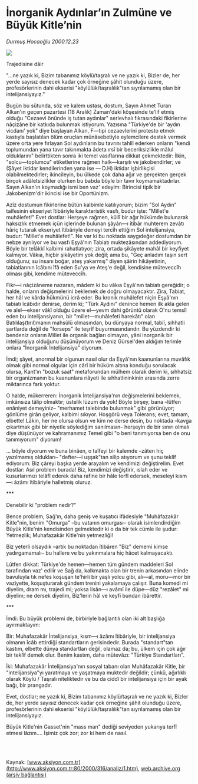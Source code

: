# İnorganik Aydınlar’ın Zulmüne ve Büyük Kitle’nin

*Durmuş Hocaoğlu 2000.12.23*

<div>
 <img border="0" src="/web/20020325030642im_/http://www.aksiyon.com.tr/yazar/durmushocaoglu.jpg"/>
 <p class="baslik">
  Trajedisine dâir
 </p>
 <p class="spot">
  "...ne yazık ki, Bizim tabanımız köylü/taşralı ve ne yazık ki, Bizler de, her yerde sayısız denecek kadar çok örneğine şâhit olunduğu üzere, profesörlerinin dahi ekserisi "köylülük/taşralılık"tan sıyrılamamış olan bir intelijansiyayız."
 </p>
 <p class="metin">
 </p>
 <p class="metin">
  Bugün bu sütunda, söz ve kalem ustası, dostum, Sayın Ahmet Turan Alkan'ın geçen pazartesi (18 Aralık) Zaman'daki köşesinde te'lif etmiş olduğu "Cezaevi önünde iş tutan aydınlar" serlevhalı fıkrasındaki fikirlerine nâçizâne bir katkıda bulunmak istiyorum. Yazısına "Türkiye'de bir 'aydın vicdanı' yok" diye başlayan Alkan, F—tipi cezaevlerini protesto etmek kastıyla başlatılan ölüm oruçları münâsebetiyle eylemcilere destek vermek üzere orta yere fırlayan Sol aydınların bu tavrını tahlîl ederken onların "kendi toplumundan yana tavır takınmakta âdeta ırsî bir beceriksizlikle mâlul olduklarını" belirttikten sonra iki temel vasıflarına dikkat çekmektedir: İlkin, "solcu—toplumcu" etiketlerine rağmen halk—karşıtı ve jakobendirler; ve (Şâyet iktidar kendilerinden yana ise — D.H) iktidar işbirlikçisi olabilmektedirler; ikincileyin, bu ülkede çok daha ağır ve gerçekten gerçek birçok adâletsizlikler olurken bu babda böyle bir tavır koymamaktadırlar. Sayın Alkan'ın koymadığı ismi ben vaz' edeyim: Birincisi tipik bir Jakobenizm'dir ikincisi ise bir Oportünizm.
 </p>
 <p class="metin">
  Azîz dostumun fikirlerine bütün kalbimle katılıyorum; bizim "Sol Aydın" taîfesinin ekseriyet îtibâriyle karakteristik vasfı, budur işte: "Millet'e muhâlefet!" Evet dostlar: Herşeye rağmen, küllî bir ağır hükümde bulunarak haksızlık etmemek içün içlerinde bulunan şâyân—ı îtibâr muhterem zevâtı hâriç tutarak ekseriyet îtibâriyle demeyi tercîh ettiğim Sol intelijansiya, budur: "Millet'e muhâlefet!". Ne var ki bu noktada saygıdeğer dostumdan bir nebze ayrılıyor ve bu vasfı Eşyâ'nın Tabiatı muktezâsından addediyorum. Böyle bir telâkkî kalbimi rahatlatıyor; zira, ortada şikâyete mahâl bir keyfiyet kalmıyor. Vâkıa, hiçbir şikâyetim yok değil; ama bu, "Geç anladım taşın sert olduğunu; su insanı boğar, ateş yakarmış" diyen şâirin hikâyetinin, tabiatlarının îcâbını îfâ eden Su'ya ve Ateş'e değil, kendisine müteveccîh olması gibi, kendime müteveccîh.
 </p>
 <p class="metin">
  Fikr—i nâçizâneme nazaran, mâdem ki bu vâkıa Eşyâ'nın tabiatı gereğidir; o halde, onların değişmelerini beklemek de doğru olmayacaktır. Zira, Tabiat, her hâl ve kârda hükmünü icrâ eder.  Bu kronik muhâlefet niçin Eşyâ'nın tabiatı îcâbıdır denirse, derim ki; "Türk Aydını" denince hemen ilk akla gelen ve alel—ekser vâkî olduğu üzere el—yevm dahi görüntü olarak O'nu temsîl eden bu intelijansiyanın, bir "millet—muhâlefeti harekâtı" olan Batılılaş(tırıl)manın mahsûlü olmasından, bu dünyaya normal, tabiî, sıhhatli şartlarda değil de "forseps" ile teşrîf buyurmasındandır. Bu yüzdendir ki bendeniz onların Millet ile organik bağları olmayan, yâni inorganik bir intelijansiya olduğunu düşünüyorum ve Deniz Gürsel'den aldığım terimle onlara "İnorganik İntelijansiya" diyorum.
 </p>
 <p class="metin">
  İmdi; şâyet, anormal bir olgunun nasıl olur da Eşyâ'nın kaanunlarına muvâfık olmak gibi normal olgular için cârî bir hüküm altına konduğu sorulacak olursa, Kant'ın "bozuk saat" metaforundan mülhem olarak derim ki, sıhhatsiz bir organizmanın bu kaanunlara riâyeti ile sıhhatlininkinin arasında zerre miktarınca fark yoktur.
 </p>
 <p class="metin">
  O halde, mükerreren: İnorganik İntelijansiya'nın değişmelerini beklemek, imkânsıza tâlip olmaktır; üstelik lüzum da yok! Böyle birşey, bana –lûtfen enâniyet demeyiniz– "merhamet talebinde bulunmak" gibi görünüyor; gönlüme girân geliyor, kalbimi sıkıyor. Hoşgörü veya Tolerans; evet, tamam, elbette! Lâkin, her ne olursa olsun ve kim ne derse desin, bu noktada –kavga çıkartmak gibi bir niyetle söylediğim sanılmasın– herşeyin de bir sınırı olmalı diye düşünüyor ve kahramanımız Temel gibi "o beni tanımıyorsa ben de onu tanımıyorum" diyorum!
 </p>
 <p class="metin">
  ... böyle diyorum ve buna binâen, o taîfeyi bir kalemde –zâten hiç yazılmamış oldukları– "defter—i uşşak"tan silip atıyorum ve şunu teklîf ediyorum: Biz çâreyi başka yerde arayalım ve kendimizi değiştirelim. Evet dostlar: Asıl problem burada! Biz, kendimizi değiştirir, ıslah eder ve kusurlarımızı telâfî ederek daha rafine bir hâle terfî edersek, meseleyi kısm—ı âzâmı îtibâriyle halletmiş oluruz.
 </p>
 <p class="metin">
  ***
 </p>
 <p class="metin">
  Denebilir ki "problem nedir?"
 </p>
 <p class="metin">
  Bence problem, Sağ'ın, daha geniş ve kuşatıcı ifâdesiyle "Muhâfazakâr Kitle"nin, benim "Omurga" –bu vatanın omurgası–  olarak isimlendirdiğim Büyük Kitle'nin kendisinden gelmektedir ki o da bir tek cümle ile şudur: Yetmezlik; Muhafazakâr Kitle'nin yetmezliği!
 </p>
 <p class="metin">
  Biz yeterli olsaydık –artık bu noktadan îtibâren "Biz" dememi kimse yadırgamamalı– bu hallere ve bu yakınmalara hiç hâcet kalmayacaktı.
 </p>
 <p class="metin">
  Lûtfen dikkat: Türkiye'de hemen—hemen tüm gündem maddeleri Sol tarafından vaz' edilir ve Sağ da, kalkmakta olan bir trenin arkasından elinde bavuluyla tık nefes koşuşan te'hirli bir yaşlı yolcu gibi, alı—al, moru—mor bir vaziyette, koşuşturarak gündem trenini yakalamaya çalışır. Buna komedi mi diyelim, dram mı, trajedi mi; yoksa lisân—ı avâmî ile düpe—düz "rezâlet" mi diyelim; ne dersek diyelim, Biz'lerin hâl ve keyfi bundan ibârettir.
 </p>
 <p class="metin">
  ***
 </p>
 <p class="metin">
  İmdi: Bu büyük problemi de, birbiriyle bağlantılı olan iki alt başlığa ayırmaktayım:
 </p>
 <p class="metin">
  Bir: Muhafazakâr İntelijansiya, kısm—ı âzâmı îtibâriyle, bir intelijansiya olmanın îcâb ettirdiği standartların gerisindedir. Burada "standart"tan kastım, elbette dünya standartları değil, olamaz da; bu, ülkem için çok ağır bir teklîf demek olur. Benim kastım, daha mütevâzı: "Türkiye Standartları".
 </p>
 <p class="metin">
  İki: Muhafazakâr İntelijansiya'nın sosyal tabanı olan Muhâfazakâr Kitle, bir "intelijansiya"yı yaratmaya ve yaşatmaya muktedir değildir; çünkü, ağırlıklı olarak Köylü / Taşralı niteliktedir ve bu da ciddî bir intelijansiya için bir ayak bağı, bir prangadır.
 </p>
 <p class="metin">
  Evet, dostlar; ne yazık ki, Bizim tabanımız köylü/taşralı ve ne yazık ki, Bizler de, her yerde sayısız denecek kadar çok örneğine şâhit olunduğu üzere, profesörlerinin dahi ekserisi "köylülük/taşralılık"tan sıyrılamamış olan bir intelijansiyayız.
 </p>
 <p class="metin">
  Büyük Kitle'nin Gasset'nin "mass man" dediği seviyeden yukarıya terfî etmesi lâzım.... İşimiz çok zor; zor ki hem de nasıl.
 </p>
 <p class="metin">
 </p>
 <br/>
 <br/>
</div>

Kaynak: [www.aksiyon.com.tr](http://www.aksiyon.com.tr:80/2000/316/analiz/1.htm), [web.archive.org (arşiv bağlantısı)](http://web.archive.org/web/20020325030642/http://www.aksiyon.com.tr:80/2000/316/analiz/1.htm)

